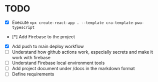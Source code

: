 # TODO

- [x] Execute `npx create-react-app . --template cra-template-pwa-typescript`
- [*] Add Firebase to the project
- [x] Add push to main deploy workflow
- [ ] Understand how github actions work, especially secrets and make it work with firebase
- [ ] Understand Firebase local environment tools
- [ ] Add project document under /docs in the markdown format
- [ ] Define requirements
